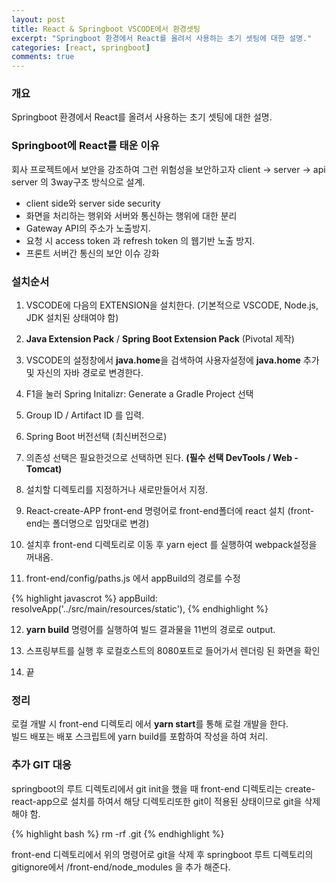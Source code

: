 ```yaml
---
layout: post
title: React & Springboot VSCODE에서 환경셋팅
excerpt: "Springboot 환경에서 React를 올려서 사용하는 초기 셋팅에 대한 설명."
categories: [react, springboot]
comments: true
---
```


### 개요
Springboot 환경에서 React를 올려서 사용하는 초기 셋팅에 대한 설명.

### Springboot에 React를 태운 이유
회사 프로젝트에서 보안을 강조하여 그런 위험성을 보안하고자 client -> server -> api server 의 3way구조 방식으로 설계.

- client side와 server side security
- 화면을 처리하는 행위와 서버와 통신하는 행위에 대한 분리
- Gateway API의 주소가 노출방지.
- 요청 시 access token 과 refresh token 의 웹기반 노출 방지.
- 프론트 서버간 통신의 보안 이슈 강화

### 설치순서

1. VSCODE에 다음의 EXTENSION을 설치한다. (기본적으로 VSCODE, Node.js, JDK 설치된 상태여야 함)

2. **Java Extension Pack** / **Spring Boot Extension Pack** (Pivotal 제작)

3. VSCODE의 설정창에서 **java.home**을 검색하여 사용자설정에 **java.home** 추가 및 자신의 자바 경로로 변경한다.

4. F1을 눌러 Spring Initalizr: Generate a Gradle Project 선택

5. Group ID / Artifact ID 를 입력.

6. Spring Boot 버전선택 (최신버전으로)

7. 의존성 선택은 필요한것으로 선택하면 된다. **(필수 선택 DevTools / Web - Tomcat)**

8. 설치할 디렉토리를 지정하거나 새로만들어서 지정.

9. React-create-APP front-end 명령어로 front-end폴더에 react 설치 (front-end는 폴더명으로 입맛대로 변경)

10. 설치후 front-end 디렉토리로 이동 후 yarn eject 를 실행하여 webpack설정을 꺼내옴.

11. front-end/config/paths.js 에서 appBuild의 경로를 수정 

{% highlight javascrot %}
appBuild: resolveApp('../src/main/resources/static'),
{% endhighlight %}

12. **yarn build** 명령어를 실행하여 빌드 결과물을 11번의 경로로 output.

13. 스프링부트를 실행 후 로컬호스트의 8080포트로 들어가서 렌더링 된 화면을 확인

14. 끝

### 정리
로컬 개발 시 front-end 디렉토리 에서 **yarn start**를 통해 로컬 개발을 한다.<br>
빌드 배포는 배포 스크립트에 yarn build를 포함하여 작성을 하여 처리.

### 추가 GIT 대응
springboot의 루트 디렉토리에서 git init을 했을 때 front-end 디렉토리는 create-react-app으로 설치를 하여서 해당 디렉토리또한 git이 적용된 상태이므로 git을 삭제해야 함.

{% highlight bash %}
rm -rf .git
{% endhighlight %}

front-end 디렉토리에서 위의 명령어로 git을 삭제 후 springboot 루트 디렉토리의 gitignore에서 /front-end/node_modules 을 추가 해준다.